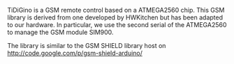 TiDiGino is a GSM remote control based on a ATMEGA2560 chip.
This GSM library is derived from one developed by HWKitchen but has been adapted to our hardware. In particular, we use the second serial of the ATMEGA2560 to manage the GSM module SIM900.

The library is similar to the GSM SHIELD library host on http://code.google.com/p/gsm-shield-arduino/